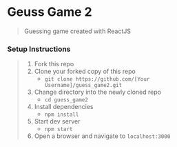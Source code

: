 # Geuss Game 2

> Guessing game created with ReactJS

### Setup Instructions

> 1. Fork this repo
> 1. Clone your forked copy of this repo
>    - `git clone https://github.com/[Your Username]/guess_game2.git`
> 1. Change directory into the newly cloned repo
>    - `cd guess_game2`
> 1. Install dependencies 
>    - `npm install`
> 1. Start dev server
>    - `npm start`
> 1. Open a browser and navigate to `localhost:3000` 

